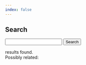 ```yaml
---
index: false
---
```


## Search

<script src="{{ site.baseurl }}/assets/vendor/string_score.js"></script>
<script src="{{ site.baseurl }}/assets/lib/search.js"></script>

<div class="search-page">

  <!-- Search form -->
  <form class="grid-noGutter" id="search-form" role="form">
    <input autocomplete="off" id="search-input" name="entry" class="col-10_xs-8">
    <button class="col">Search</button>
  </form>

  <!-- Spinner while the JSON DB is loading -->
  <div class="progress-container">
    <i class="spinner fa fa-circle-o-notch fa-spin hidden" id="progress"></i>
  </div>

  <!-- Display number of results -->
  <div class="search-match-string hidden" id="matches">
    <span class="number"></span>
    result<span class="plural">s</span> found.
  </div>

  <!-- Possibly related keywords -->
  <div class="similar hidden" id="similar">
    Possibly related:
    <span id="similar-list"></span>
  </div>

  <!-- Search results go here -->
  <section class="articles" id="results"></section>

  <!-- Show if no results are found -->
  <section hidden id="results-none">
    <h2>No results found.</h2>
    Sorry; try again.
  </section>

  <!-- Template used for the JavaScript-based search results -->
  <div hidden id="template">
    <article class="post hentry">
      <h2 class="post-title entry-title">
        <a class="title"></a>
      </h2>
      <section class="post-content entry-content summary"></section>
      <header class="post-meta">
        <time class="published date"></time>
        <a class="url"></a>
      </header>
    </article>
  </div>
</div>
